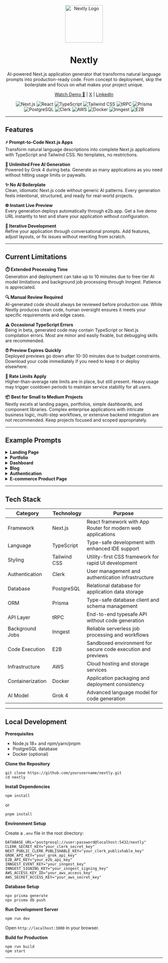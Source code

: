 <div align="center">
  <img src="/logo.svg" alt="Nextly Logo" width="120" height="120">
  
  # Nextly
  
  AI-powered Next.js application generator that transforms natural language prompts into production-ready code. From concept to deployment, skip the boilerplate and focus on what makes your project unique.

  [Watch Demo 🚀](https://nextly.live) | [X](https://x.com/vedantxn) | [LinkedIn](https://linkedin.com/in/vedantxn)
</div>


<div align="center">

![Next.js](https://img.shields.io/badge/Next.js-000000?style=for-the-badge&logo=nextdotjs&logoColor=white)
![React](https://img.shields.io/badge/React-61DAFB?style=for-the-badge&logo=react&logoColor=black)
![TypeScript](https://img.shields.io/badge/TypeScript-3178C6?style=for-the-badge&logo=typescript&logoColor=white)
![Tailwind CSS](https://img.shields.io/badge/Tailwind_CSS-06B6D4?style=for-the-badge&logo=tailwindcss&logoColor=white)
![tRPC](https://img.shields.io/badge/tRPC-2596BE?style=for-the-badge&logo=trpc&logoColor=white)
![Prisma](https://img.shields.io/badge/Prisma-2D3748?style=for-the-badge&logo=prisma&logoColor=white)
![PostgreSQL](https://img.shields.io/badge/PostgreSQL-4169E1?style=for-the-badge&logo=postgresql&logoColor=white)
![Clerk](https://img.shields.io/badge/Clerk-6C47FF?style=for-the-badge&logo=clerk&logoColor=white)
![AWS](https://img.shields.io/badge/AWS-232F3E?style=for-the-badge&logo=amazonaws&logoColor=white)
![Docker](https://img.shields.io/badge/Docker-2496ED?style=for-the-badge&logo=docker&logoColor=white)
![Inngest](https://img.shields.io/badge/Inngest-000000?style=for-the-badge&logo=inngest&logoColor=white)
![E2B](https://img.shields.io/badge/E2B-FF6B35?style=for-the-badge&logo=e2b&logoColor=white)

</div>

---

## Features

**⚡ Prompt-to-Code Next.js Apps**  
Transform natural language descriptions into complete Next.js applications with TypeScript and Tailwind CSS. No templates, no restrictions.

**🎯 Unlimited Free AI Generation**  
Powered by Grok 4 during beta. Generate as many applications as you need without hitting usage limits or paywalls.

**✨ No AI Boilerplate**  
Clean, idiomatic Next.js code without generic AI patterns. Every generation feels intentional, structured, and ready for real-world projects.

**🌐 Instant Live Preview**  
Every generation deploys automatically through e2b.app. Get a live demo URL instantly to test and share your application without configuration.

**🔄 Iterative Development**  
Refine your application through conversational prompts. Add features, adjust layouts, or fix issues without rewriting from scratch.

---
## Current Limitations

**⏱️ Extended Processing Time**  
Generation and deployment can take up to 10 minutes due to free-tier AI model limitations and background job processing through Inngest. Patience is appreciated.

**🔍 Manual Review Required**  
AI-generated code should always be reviewed before production use. While Nextly produces clean code, human oversight ensures it meets your specific requirements and edge cases.

**⚠️ Occasional TypeScript Errors**  
Being in beta, generated code may contain TypeScript or Next.js compilation errors. Most are minor and easily fixable, but debugging skills are recommended.

**⏰ Preview Expires Quickly**  
Deployed previews go down after 10-30 minutes due to budget constraints. Download your code immediately if you need to keep it or deploy elsewhere.

**🚦 Rate Limits Apply**  
Higher-than-average rate limits are in place, but still present. Heavy usage may trigger cooldown periods to maintain service stability for all users.

**📦 Best for Small to Medium Projects**  
Nextly excels at landing pages, portfolios, simple dashboards, and component libraries. Complex enterprise applications with intricate business logic, multi-step workflows, or extensive backend integration are not recommended. Keep projects focused and scoped appropriately.

---

## Example Prompts

<details>
<summary><strong>Landing Page</strong></summary>

Create a modern SaaS landing page for a project management tool. Include a hero section with a gradient background, headline "Manage Projects Effortlessly", subheadline, and two CTA buttons (Start Free Trial, Watch Demo). Add a features section with 6 feature cards in a grid layout, each with an icon, title, and description. Include a pricing section with 3 tiers (Starter $9/mo, Pro $29/mo, Enterprise custom) showing features as checkmarks. Add a testimonials carousel with 5 customer reviews including avatar, name, company, and quote. Footer should have 4 columns: Product links, Company links, Resources, and social media icons. Use a blue and white color scheme with smooth animations on scroll.

</details>

<details>
<summary><strong>Portfolio</strong></summary>

Build a portfolio website for a frontend developer. Create a hero section with my name "Alex Chen", tagline "Frontend Developer & UI Designer", and a profile image on the right. Add a projects section displaying 6 projects in a masonry grid layout. Each project card should have a thumbnail image, project title, tech stack tags (React, TypeScript, etc.), short description, and buttons for Live Demo and GitHub. Include an about section with a two-column layout: left side has my bio paragraph, right side lists technical skills grouped by category (Frontend, Backend, Tools) with progress bars showing proficiency. Add a contact section with a working form (name, email, message fields) and my email and LinkedIn links. Use a dark theme with green accent colors.

</details>

<details>
<summary><strong>Dashboard</strong></summary>

Generate an analytics dashboard for an e-commerce admin panel. Create a sidebar navigation on the left with menu items (Dashboard, Orders, Products, Customers, Analytics, Settings) with icons. The main content area should have 4 stat cards at the top showing Total Revenue, Orders Today, Active Users, and Conversion Rate with numbers and percentage changes (up/down arrows). Below that, add a 2-column layout: left side has a placeholder for a line chart showing revenue over time, right side shows recent orders table with columns (Order ID, Customer, Amount, Status). Status should have colored badges (Pending yellow, Completed green, Cancelled red). Add a top navbar with search bar, notifications bell icon, and user profile dropdown. Use a light gray background with purple accents.

</details>

<details>
<summary><strong>Blog</strong></summary>

Create a tech blog with a clean, readable design. Homepage should have a large featured post at the top with cover image, category badge, title, excerpt, author info (avatar, name, date), and read time. Below that, display 9 blog posts in a 3-column grid with smaller cards (thumbnail, category, title, excerpt, author, date). Add a sidebar on the right with search bar, popular posts widget (5 posts with thumbnails and titles), categories list, and newsletter signup form. Individual blog post page should have full-width cover image, title, author info, reading progress bar at top, formatted content with headings, code blocks, and blockquotes, and related posts at the bottom. Include a comment section placeholder. Use a serif font for article content and sans-serif for UI elements.

</details>

<details>
<summary><strong>Authentication</strong></summary>

Build complete authentication pages with modern design. Login page should have a centered card with logo at top, "Welcome Back" heading, email and password input fields with icons, "Remember Me" checkbox, "Forgot Password?" link, primary login button, divider with "or continue with", social login buttons (Google, GitHub, Twitter) with icons, and "Don't have an account? Sign up" link at bottom. Signup page similar layout but with Name, Email, Password, and Confirm Password fields. Add real-time password strength indicator showing Weak/Medium/Strong with colored bar. Include form validation with error messages below fields. Forgot password page should have email input and reset link button. Use gradient background with glassmorphism effect on the card.

</details>

<details>
<summary><strong>E-commerce Product Page</strong></summary>

Design a detailed product page for a sneaker store. Left side should have an image gallery with one large main image and 4 thumbnail images below that change the main image on click. Right side has product info: breadcrumb navigation, product name "Air Max 2024", star rating (4.5 stars with 230 reviews link), price with strikethrough original price showing discount, color selector with clickable color swatches, size selector with size buttons (US 7-13), stock status badge, quantity selector with plus/minus buttons, two CTA buttons (Add to Cart primary, Add to Wishlist secondary), and accordion sections for Description, Shipping Info, and Return Policy. Below the main section, add tabs for Reviews, Size Guide, and Product Details. At the bottom, show a "You May Also Like" section with 4 related product cards in a horizontal scroll. Use a modern, minimal design with black and white theme.

</details>

---

## Tech Stack

| Category | Technology | Purpose |
|----------|-----------|---------|
| Framework | Next.js | React framework with App Router for modern web applications |
| Language | TypeScript | Type-safe development with enhanced IDE support |
| Styling | Tailwind CSS | Utility-first CSS framework for rapid UI development |
| Authentication | Clerk | User management and authentication infrastructure |
| Database | PostgreSQL | Relational database for application data storage |
| ORM | Prisma | Type-safe database client and schema management |
| API Layer | tRPC | End-to-end typesafe API without code generation |
| Background Jobs | Inngest | Reliable serverless job processing and workflows |
| Code Execution | E2B | Sandboxed environment for secure code execution and previews |
| Infrastructure | AWS | Cloud hosting and storage services |
| Containerization | Docker | Application packaging and deployment consistency |
| AI Model | Grok 4 | Advanced language model for code generation |

---

## Local Development

**Prerequisites**
- Node.js 18+ and npm/yarn/pnpm
- PostgreSQL database
- Docker (optional)

**Clone the Repository**

```
git clone https://github.com/yourusername/nextly.git
cd nextly
```

**Install Dependencies**

```
npm install
```
or
```
pnpm install
```
**Environment Setup**

Create a `.env` file in the root directory:

```
DATABASE_URL="postgresql://user:password@localhost:5432/nextly"
CLERK_SECRET_KEY="your_clerk_secret_key"
NEXT_PUBLIC_CLERK_PUBLISHABLE_KEY="your_clerk_publishable_key"
GROK_API_KEY="your_grok_api_key"
E2B_API_KEY="your_e2b_api_key"
INNGEST_EVENT_KEY="your_inngest_key"
INNGEST_SIGNING_KEY="your_inngest_signing_key"
AWS_ACCESS_KEY_ID="your_aws_access_key"
AWS_SECRET_ACCESS_KEY="your_aws_secret_key"
```
**Database Setup**
```
npx prisma generate
npx prisma db push
```
**Run Development Server**
```
npm run dev
```
Open `http://localhost:3000` in your browser.

**Build for Production**
```
npm run build
npm start
```
---

